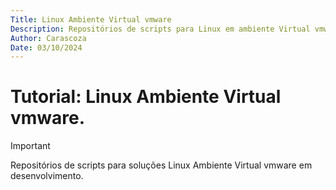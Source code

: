 ```yaml
---
Title: Linux Ambiente Virtual vmware
Description: Repositórios de scripts para Linux em ambiente Virtual vmware.
Author: Carascoza
Date: 03/10/2024
---
```


# Tutorial: Linux Ambiente Virtual vmware.

>[!IMPORTANT]
>Repositórios de scripts para soluções Linux Ambiente Virtual vmware em desenvolvimento.